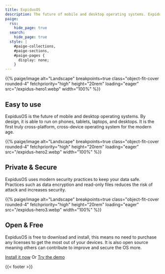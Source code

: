 ```yaml
---
title: ExpidusOS
description: The future of mobile and desktop operating systems. ExpidusOS is a cross platform, secure, and private operating system developed by Midstall Software.
paige:
  rss:
    hide_page: true
  search:
    hide_page: true
  style: |
    #paige-collections,
    #paige-sections,
    #paige-pages {
      display: none;
    }
---
```


<div class="container-fluid py-3">
  <div class="justify-content-center row">
    <div class="col col-auto col-lg-7 px-0">
      <p>{{% paige/image alt="Landscape" breakpoints=true class="object-fit-cover rounded-4" fetchpriority="high" height="20rem" loading="eager" src="/expidus-hero1.webp" width="100%" %}}</p>
      <h2 class="display-5 fw-bold py-3 text-center">Easy to use</h2>
      <p class="lead text-center">
        ExpidusOS is the future of mobile and desktop operating systems. By design, it is able to run on phones, tablets, laptops, and desktops. It is the first truly cross-platform, cross-device operating system for the modern age.
      </p>
    </div>
  </div>
</div>

<div class="container-fluid py-3">
  <div class="justify-content-center row">
    <div class="col col-auto col-lg-7 px-0">
      <p>{{% paige/image alt="Landscape" breakpoints=true class="object-fit-cover rounded-4" fetchpriority="high" height="20rem" loading="eager" src="/expidus-hero2.webp" width="100%" %}}</p>
      <h2 class="display-5 fw-bold py-3 text-center">Private & Secure</h2>
      <p class="lead text-center">
        ExpidusOS uses modern security practices to keep your data safe. Practices such as data encryption and read-only files reduces the risk of attack and increases security.
      </p>
    </div>
  </div>
</div>

<div class="container-fluid py-3">
  <div class="justify-content-center row">
    <div class="col col-auto col-lg-7 px-0">
      <p>{{% paige/image alt="Landscape" breakpoints=true class="object-fit-cover rounded-4" fetchpriority="high" height="20rem" loading="eager" src="/expidus-hero3.webp" width="100%" %}}</p>
      <h2 class="display-5 fw-bold py-3 text-center">Open & Free</h2>
      <p class="lead text-center">
        ExpidusOS is free to download and install, this means no need to purchase any licenses to get the most out of your devices. It is also open source meaning others can contribute to improve and secure the OS more.
      </p>
    </div>
  </div>
</div>

<div class="container-fluid py-3">
  <div class="justify-content-center row">
    <div class="col col-auto col-lg-7 px-0">
      <p class="lead text-center">
        <a class="lead btn btn-primary" href="/en/download">Install it now</a>
        Or
        <a class="lead btn btn-primary" href="https://demo.expidusos.com">Try the demo</a>
      </p>
    </div>
  </div>
</div>

{{< footer >}}
